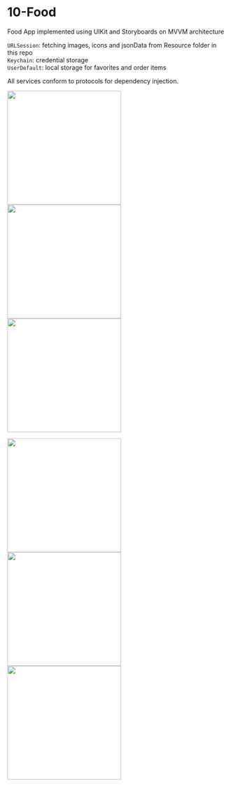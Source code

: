 # 10-Food

Food App implemented using UIKit and Storyboards on MVVM architecture

`URLSession`: fetching images, icons and jsonData from Resource folder in this repo  
`Keychain`: credential storage  
`UserDefault`: local storage for favorites and order items

All services conform to protocols for dependency injection.


<img width=260 src="https://user-images.githubusercontent.com/80542175/215476771-ba4a5ec3-d595-48ef-96a2-79e2411c25d7.gif"><img width=260 src="https://user-images.githubusercontent.com/80542175/215476812-ee4f4d9b-1d1a-4d92-a692-7b1c7e9d984c.gif"><img width=260 src="https://user-images.githubusercontent.com/80542175/215476820-f95bcfc1-4b08-46a2-ac04-68a7f9460673.gif">

<img width=260 src="https://user-images.githubusercontent.com/80542175/215476832-2df1eaea-ea5f-49c7-8830-451089160662.gif"><img width=260 src="https://user-images.githubusercontent.com/80542175/215476833-6abbed32-3d47-4f47-b2b3-226772c19be5.gif"><img width=260 src="https://user-images.githubusercontent.com/80542175/215476840-25ea278a-abde-404d-bc11-519d759e51fd.gif">
